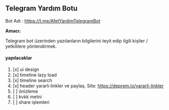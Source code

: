 ##  Telegram Yardım Botu

Bot Adı :   https://t.me/AfetYardimTelegramBot

**Amacı:**

Telegram bot üzerinden yazılanların bilgilerini teyit edip ilgili kişiler / yetkililere yönlendirmek.
 
#### yapılacaklar

1. [x] ui design
2. [x] timeline lazy load
3. [x] timeline search 
4. [x] header yararlı linkler ve paylaş. Site: https://deprem.io/yararli-linkler
5. [ ] önizleme
6. [ ] kvkk metni
7. [ ] share işlemleri
 
